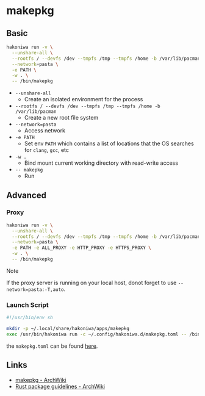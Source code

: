 # makepkg

## Basic

```sh
hakoniwa run -v \
  --unshare-all \
  --rootfs / --devfs /dev --tmpfs /tmp --tmpfs /home -b /var/lib/pacman \
  --network=pasta \
  -e PATH \
  -w . \
  -- /bin/makepkg
```

- `--unshare-all`
  - Create an isolated environment for the process
- `--rootfs / --devfs /dev --tmpfs /tmp --tmpfs /home -b /var/lib/pacman`
  - Create a new root file system
- `--network=pasta`
  - Access network
- `-e PATH`
  - Set env `PATH` which contains a list of locations that the OS searches for `clang`, `gcc`, etc
- `-w .`
  - Bind mount current working directory with read-write access
- `-- makepkg`
  - Run

## Advanced

### Proxy

```sh
hakoniwa run -v \
  --unshare-all \
  --rootfs / --devfs /dev --tmpfs /tmp --tmpfs /home -b /var/lib/pacman \
  --network=pasta \
  -e PATH -e ALL_PROXY -e HTTP_PROXY -e HTTPS_PROXY \
  -w . \
  -- /bin/makepkg

```

> [!NOTE]
> If the proxy server is running on your local host, donot forget to use `--network=pasta:-T,auto`.

### Launch Script

```sh
#!/usr/bin/env sh

mkdir -p ~/.local/share/hakoniwa/apps/makepkg
exec /usr/bin/hakoniwa run -c ~/.config/hakoniwa.d/makepkg.toml -- /bin/makepkg "$@"
```

the `makepkg.toml` can be found [here](../xdg/config/hakoniwa.d/makepkg.toml).

## Links

- [makepkg - ArchWiki](https://wiki.archlinux.org/title/Makepkg)
- [Rust package guidelines - ArchWiki](https://wiki.archlinux.org/title/Rust_package_guidelines)
